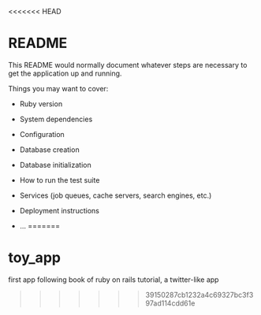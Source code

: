 <<<<<<< HEAD
# README

This README would normally document whatever steps are necessary to get the
application up and running.

Things you may want to cover:

* Ruby version

* System dependencies

* Configuration

* Database creation

* Database initialization

* How to run the test suite

* Services (job queues, cache servers, search engines, etc.)

* Deployment instructions

* ...
=======
# toy_app
first app following book of ruby on rails tutorial, a twitter-like app
>>>>>>> 39150287cb1232a4c69327bc3f397ad114cdd61e
